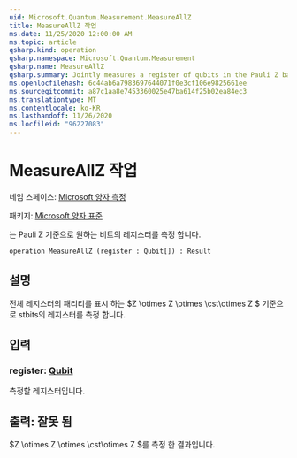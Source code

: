 ```yaml
---
uid: Microsoft.Quantum.Measurement.MeasureAllZ
title: MeasureAllZ 작업
ms.date: 11/25/2020 12:00:00 AM
ms.topic: article
qsharp.kind: operation
qsharp.namespace: Microsoft.Quantum.Measurement
qsharp.name: MeasureAllZ
qsharp.summary: Jointly measures a register of qubits in the Pauli Z basis.
ms.openlocfilehash: 6c44ab6a7983697644071f0e3cf106e9825661ee
ms.sourcegitcommit: a87c1aa8e7453360025e47ba614f25b02ea84ec3
ms.translationtype: MT
ms.contentlocale: ko-KR
ms.lasthandoff: 11/26/2020
ms.locfileid: "96227083"
---
```

# <a name="measureallz-operation"></a>MeasureAllZ 작업

네임 스페이스: [Microsoft 양자 측정](xref:Microsoft.Quantum.Measurement)

패키지: [Microsoft 양자 표준](https://nuget.org/packages/Microsoft.Quantum.Standard)


는 Pauli Z 기준으로 원하는 비트의 레지스터를 측정 합니다.

```qsharp
operation MeasureAllZ (register : Qubit[]) : Result
```


## <a name="description"></a>설명

전체 레지스터의 패리티를 표시 하는 $Z \otimes Z \otimes \cst\otimes Z $ 기준으로 stbits의 레지스터를 측정 합니다.

## <a name="input"></a>입력

### <a name="register--qubit"></a>register: [Qubit](xref:microsoft.quantum.lang-ref.qubit)

측정할 레지스터입니다.



## <a name="output--__invalidresult__"></a>출력: __잘못 <Result> 됨__

$Z \otimes Z \otimes \cst\otimes Z $를 측정 한 결과입니다.